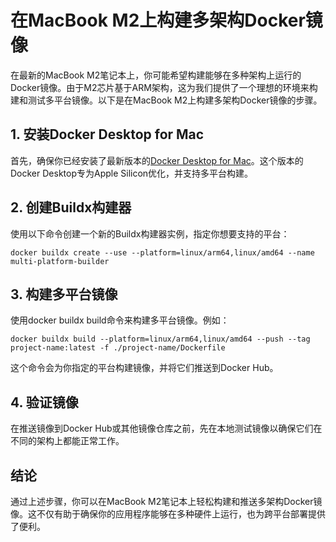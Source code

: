 # 在MacBook M2上构建多架构Docker镜像

在最新的MacBook M2笔记本上，你可能希望构建能够在多种架构上运行的Docker镜像。由于M2芯片基于ARM架构，这为我们提供了一个理想的环境来构建和测试多平台镜像。以下是在MacBook M2上构建多架构Docker镜像的步骤。

## 1. 安装Docker Desktop for Mac

首先，确保你已经安装了最新版本的[Docker Desktop for Mac](https://www.docker.com/products/docker-desktop)。这个版本的Docker Desktop专为Apple Silicon优化，并支持多平台构建。

## 2. 创建Buildx构建器
使用以下命令创建一个新的Buildx构建器实例，指定你想要支持的平台：
```
docker buildx create --use --platform=linux/arm64,linux/amd64 --name multi-platform-builder
```
## 3. 构建多平台镜像
使用docker buildx build命令来构建多平台镜像。例如：
```
docker buildx build --platform=linux/arm64,linux/amd64 --push --tag project-name:latest -f ./project-name/Dockerfile
```
这个命令会为你指定的平台构建镜像，并将它们推送到Docker Hub。

## 4. 验证镜像
在推送镜像到Docker Hub或其他镜像仓库之前，先在本地测试镜像以确保它们在不同的架构上都能正常工作。

## 结论
通过上述步骤，你可以在MacBook M2笔记本上轻松构建和推送多架构Docker镜像。这不仅有助于确保你的应用程序能够在多种硬件上运行，也为跨平台部署提供了便利。


